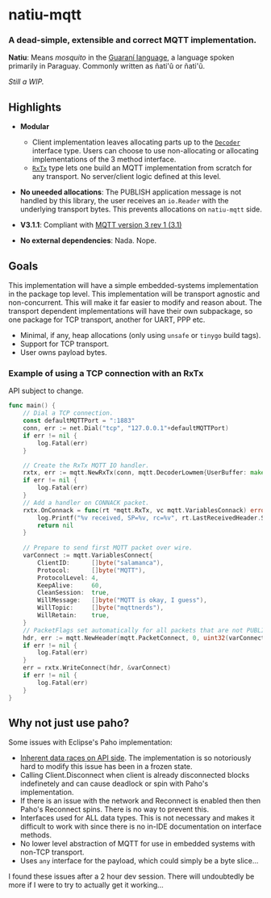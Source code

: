# natiu-mqtt
### A dead-simple, extensible and correct MQTT implementation.

**Natiu**: Means *mosquito* in the [Guaraní language](https://en.wikipedia.org/wiki/Guarani_language), a language spoken primarily in Paraguay. Commonly written as ñati'û or ñati'ũ.

_Still a WIP._

## Highlights
* **Modular**
    * Client implementation leaves allocating parts up to the [`Decoder`](./mqtt.go) interface type. Users can choose to use non-allocating or allocating implementations of the 3 method interface.
    * [`RxTx`](./rxtx.go) type lets one build an MQTT implementation from scratch for any transport. No server/client logic defined at this level.

* **No uneeded allocations**: The PUBLISH application message is not handled by this library, the user receives an `io.Reader` with the underlying transport bytes. This prevents allocations on `natiu-mqtt` side.
* **V3.1.1**: Compliant with [MQTT version 3 rev 1 (3.1)](https://public.dhe.ibm.com/software/dw/webservices/ws-mqtt/mqtt-v3r1.html)
* **No external dependencies**: Nada. Nope.


## Goals
This implementation will have a simple embedded-systems implementation in the package
top level. This implementation will be transport agnostic and non-concurrent. This will make it far easier to modify and reason about. The transport dependent implementations will have their own subpackage, so one package for TCP transport, another for UART, PPP etc.

* Minimal, if any, heap allocations (only using `unsafe` or `tinygo` build tags).
* Support for TCP transport.
* User owns payload bytes.

### Example of using a TCP connection with an RxTx
API subject to change.
```go
func main() {
    // Dial a TCP connection.
    const defaultMQTTPort = ":1883"
	conn, err := net.Dial("tcp", "127.0.0.1"+defaultMQTTPort)
	if err != nil {
		log.Fatal(err)
	}

    // Create the RxTx MQTT IO handler.
	rxtx, err := mqtt.NewRxTx(conn, mqtt.DecoderLowmem{UserBuffer: make([]byte, 1500)})
	if err != nil {
		log.Fatal(err)
	}
    // Add a handler on CONNACK packet.
	rxtx.OnConnack = func(rt *mqtt.RxTx, vc mqtt.VariablesConnack) error {
		log.Printf("%v received, SP=%v, rc=%v", rt.LastReceivedHeader.String(), vc.SessionPresent(), vc.ReturnCode.String())
		return nil
	}
	
    // Prepare to send first MQTT packet over wire.
	varConnect := mqtt.VariablesConnect{
		ClientID:      []byte("salamanca"),
		Protocol:      []byte("MQTT"),
		ProtocolLevel: 4,
		KeepAlive:     60,
		CleanSession:  true,
		WillMessage:   []byte("MQTT is okay, I guess"),
		WillTopic:     []byte("mqttnerds"),
		WillRetain:    true,
	}
    // PacketFlags set automatically for all packets that are not PUBLISH. So set to 0.
	hdr, err := mqtt.NewHeader(mqtt.PacketConnect, 0, uint32(varConnect.Size()))
	if err != nil {
		log.Fatal(err)
	}
	err = rxtx.WriteConnect(hdr, &varConnect)
	if err != nil {
		log.Fatal(err)
	}
}
```
## Why not just use paho?

Some issues with Eclipse's Paho implementation:
* [Inherent data races on API side](https://github.com/eclipse/paho.mqtt.golang/issues/550). The implementation is so notoriously hard to modify this issue has been in a frozen state.
* Calling Client.Disconnect when client is already disconnected blocks indefinetely and can cause deadlock or spin with Paho's implementation. 
* If there is an issue with the network and Reconnect is enabled then then Paho's Reconnect spins. There is no way to prevent this.
* Interfaces used for ALL data types. This is not necessary and makes it difficult to work with since there is no in-IDE documentation on interface methods.
* No lower level abstraction of MQTT for use in embedded systems with non-TCP transport.
* Uses `any` interface for the payload, which could simply be a byte slice...

I found these issues after a 2 hour dev session. There will undoubtedly be more if I were to try to actually get it working...